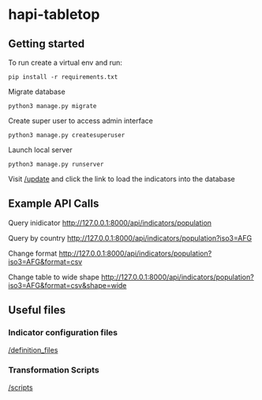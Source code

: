 # hapi-tabletop

## Getting started

To run create a virtual env and run:
```
pip install -r requirements.txt
```

Migrate database
```
python3 manage.py migrate
```

Create super user to access admin interface
```
python3 manage.py createsuperuser
```

Launch local server
```
python3 manage.py runserver
```

Visit [/update](http://127.0.0.1:8000/update/) and click the link to load the indicators into the database

## Example API Calls

Query inidicator
http://127.0.0.1:8000/api/indicators/population

Query by country
http://127.0.0.1:8000/api/indicators/population?iso3=AFG

Change format
http://127.0.0.1:8000/api/indicators/population?iso3=AFG&format=csv

Change table to wide shape
http://127.0.0.1:8000/api/indicators/population?iso3=AFG&format=csv&shape=wide

## Useful files

### Indicator configuration files
[/definition_files](definition_files)

### Transformation Scripts
[/scripts](/scripts)
